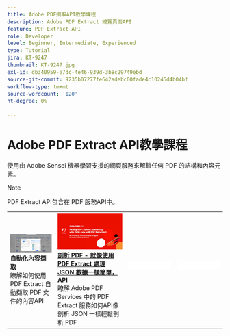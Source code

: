```yaml
---
title: Adobe PDF摘取API教學課程
description: Adobe PDF Extract 總覽頁面API
feature: PDF Extract API
role: Developer
level: Beginner, Intermediate, Experienced
type: Tutorial
jira: KT-9247
thumbnail: KT-9247.jpg
exl-id: db340959-e7dc-4e46-939d-3b8c29749ebd
source-git-commit: 9235b07277fe642adebc00fade4c10245d4b04bf
workflow-type: tm+mt
source-wordcount: '120'
ht-degree: 0%

---
```


# Adobe PDF Extract API教學課程

使用由 Adobe Sensei 機器學習支援的網頁服務來解鎖任何 PDF 的結構和內容元素。

>[!NOTE]
>
>PDF Extract API包含在 PDF 服務API中。

<table style="table-layout:fixed">
<tr>
  <td>
    <a href="automate-content-extraction.md">
      <img alt="自動化內容擷取" src="assets/automate-content-extraction.png" />
    </a>
    <div>
      <a href="automate-content-extraction.md"><strong>自動化內容擷取</strong></a>
      </div>
      瞭解如何使用 PDF Extract 自動擷取 PDF 文件的內容API      <br>
  </td>
 <td>
    <a href="https://experienceleague.adobe.com/en/docs/events/adobe-developers-live-recordings/2021/oct2021/parsing-pdf">
      <img alt="剖析 PDF - 就像使用 PDF Extract 處理 JSON 數據一樣簡單，API" src="assets/ParsingPDF_1280.png" />
    </a>
    <div>
      <a href="https://experienceleague.adobe.com/en/docs/events/adobe-developers-live-recordings/2021/oct2021/parsing-pdf"><strong>剖析 PDF - 就像使用 PDF Extract 處理 JSON 數據一樣簡單，API</strong></a>
      </div>
      瞭解 Adobe PDF Services 中的 PDF Extract 服務如何API像剖析 JSON 一樣輕鬆剖析 PDF      <br>
  </td>
 <td>
       <img alt="間隔" src="../assets/WhiteBanner_Placeholder.png">
       <div>
       <br>
 </td>
 <td>
       <img alt="間隔" src="../assets/WhiteBanner_Placeholder.png">
       <div>
       <br>
 </td>
</tr>
</table>
